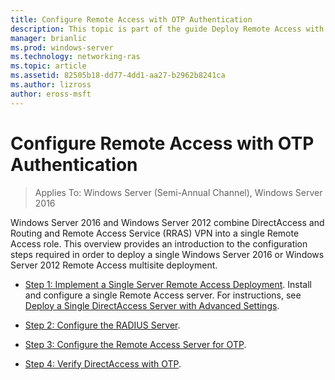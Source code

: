 ```yaml
---
title: Configure Remote Access with OTP Authentication
description: This topic is part of the guide Deploy Remote Access with OTP Authentication in Windows Server 2016.
manager: brianlic
ms.prod: windows-server
ms.technology: networking-ras
ms.topic: article
ms.assetid: 82505b18-dd77-4dd1-aa27-b2962b8241ca
ms.author: lizross
author: eross-msft
---
```

# Configure Remote Access with OTP Authentication

>Applies To: Windows Server (Semi-Annual Channel), Windows Server 2016

 Windows Server 2016 and Windows Server 2012 combine DirectAccess and Routing and Remote Access Service (RRAS) VPN into a single Remote Access role. This overview provides an introduction to the configuration steps required in order to deploy a single  Windows Server 2016 or  Windows Server 2012  Remote Access multisite deployment.  


- [Step 1: Implement a Single Server Remote Access Deployment](../../multisite/configure/Step-1-Implement-a-Single-Server-Remote-Access-Deployment.md). Install and configure a single Remote Access server. For instructions, see [Deploy a Single DirectAccess Server with Advanced Settings](https://technet.microsoft.com/windows-server-docs/networking/remote-access/directaccess/single-server-advanced/deploy-a-single-directaccess-server-with-advanced-settings).

- [Step 2: Configure the RADIUS Server](Step-2-Configure-the-RADIUS-Server.md).

- [Step 3: Configure the Remote Access Server for OTP](Step-3-Configure-the-Remote-Access-Server-for-OTP.md).

- [Step 4: Verify DirectAccess with OTP](Step-4-Verify-DirectAccess-with-OTP.md).
  


